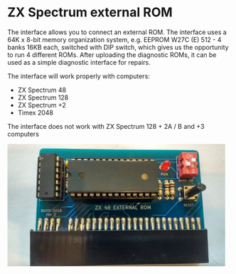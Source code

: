 # ZX Spectrum external ROM

The interface allows you to connect an external ROM. The interface uses a 64K x 8-bit memory organization system, e.g. EEPROM W27C (E) 512 - 4 banks 16KB each, switched with DIP switch, which gives us the opportunity to run 4 different ROMs. 
After uploading the diagnostic ROMs, it can be used as a simple diagnostic interface for repairs.

The interface will work properly with computers:

* ZX Spectrum 48
* ZX Spectrum 128
* ZX Spectrum +2
* Timex 2048

The interface does not work with ZX Spectrum 128 + 2A / B and +3 computers

![ZX Spectrum external ROM](/photos/zx_external_diagnostic_interface_small.jpg)
